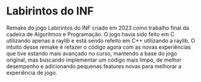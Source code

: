 # Labirintos do INF
Remake do jogo Labirintos do INF criado em 2023 como trabalho final da cadeira de Algoritmos e Programação. O jogo havia sido feito em C utilizando apenas a raylib e está sendo refeito em C++ utilizando a raylib.
O intuito desse remake é refazer o código agora com as novas experiências que tive estando mais avançado no curso, mantendo a base do jogo original, mas buscando implementar um código mais limpo, de melhor desempenho e adicionando pequenas features novas para melhorar a experiência de jogo.
